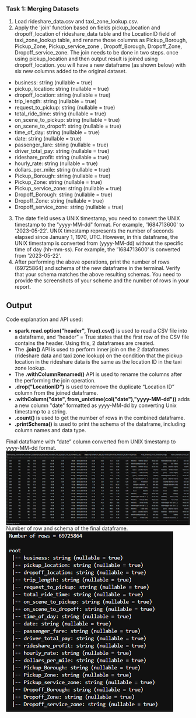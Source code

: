 ### Task 1: Merging Datasets
1. Load rideshare_data.csv and taxi_zone_lookup.csv.
2. Apply the 'join' function based on fields pickup_location and dropoff_location of rideshare_data table and the LocationID field of taxi_zone_lookup table, and rename those columns as Pickup_Borough, Pickup_Zone, Pickup_service_zone , Dropoff_Borough, Dropoff_Zone, Dropoff_service_zone. The join needs to be done in two steps. once using pickup_location and then output result is joined using dropoff_location. you will have a new dataframe (as shown below) with six new columns added to the original dataset.

- business: string (nullable = true)
- pickup_location: string (nullable = true)
- dropoff_location: string (nullable = true)
- trip_length: string (nullable = true)
- request_to_pickup: string (nullable = true)
- total_ride_time: string (nullable = true)
- on_scene_to_pickup: string (nullable = true)
- on_scene_to_dropoff: string (nullable = true)
- time_of_day: string (nullable = true)
- date: string (nullable = true)
- passenger_fare: string (nullable = true)
- driver_total_pay: string (nullable = true)
- rideshare_profit: string (nullable = true)
- hourly_rate: string (nullable = true)
- dollars_per_mile: string (nullable = true)
- Pickup_Borough: string (nullable = true)
- Pickup_Zone: string (nullable = true)
- Pickup_service_zone: string (nullable = true)
- Dropoff_Borough: string (nullable = true)
- Dropoff_Zone: string (nullable = true)
- Dropoff_service_zone: string (nullable = true)

3. The date field uses a UNIX timestamp, you need to convert the UNIX timestamp to the "yyyy-MM-dd" format. For example, '1684713600' to '2023-05-22'. UNIX timestamp represents the number of seconds elapsed since January 1, 1970, UTC. However, in this dataframe, the UNIX timestamp is converted from (yyyy-MM-dd) without the specific time of day (hh-mm-ss). For example, the '1684713600' is converted from '2023-05-22'.
4. After performing the above operations, print the number of rows (69725864) and schema of the new dataframe in the terminal. Verify that your schema matches the above resulting schemas. You need to provide the screenshots of your scheme and the number of rows in your report.

## Output
Code explanation and API used:
- __spark.read.option("header", True).csv()__ is used to read a CSV file into a dataframe, and “header” = True states that the first row of the CSV file contains the header. Using this, 2 dataframes are created.
- The __.join()__ API is used to perform inner join on the 2 dataframes (rideshare data and taxi zone lookup) on the condition that the pickup location in the rideshare data is the same as the location ID in the taxi zone lookup.
- The __.withColumnRenamed()__ API is used to rename the columns after the performing the join operation.
- __.drop("LocationID")__ is used to remove the duplicate “Location ID” column from the joined dataframe.
- __.withColumn("date", from_unixtime(col("date"),"yyyy-MM-dd"))__ adds a new column "date" formatted as yyyy-MM-dd by converting Unix timestamp to a string.
- __.count()__ is used to get the number of rows in the combined dataframe.
- __.printSchema()__ is used to print the schema of the dataframe, including column names and data type.


Final dataframe with “date” column converted from UNIX timestamp to yyyy-MM-dd format.
<img src="Outputs/dataframe.png" alt="alt img" align="left" />


Number of row and schema of the final dataframe.
<img src="Outputs/dataframe_schema.png" alt="alt img" align="left" />